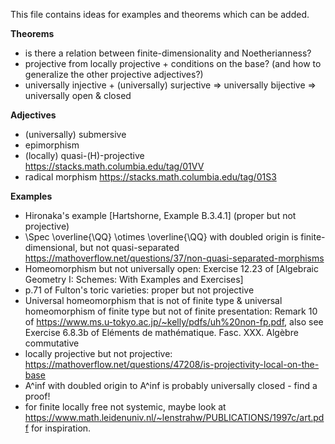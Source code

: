 This file contains ideas for examples and theorems which can be added.

**Theorems**
- is there a relation between finite-dimensionality and Noetherianness?
- projective from locally projective + conditions on the base? (and how to generalize the other projective adjectives?)
- universally injective + (universally) surjective => universally bijective => universally open & closed

**Adjectives**
- (universally) submersive
- epimorphism
- (locally) quasi-(H)-projective https://stacks.math.columbia.edu/tag/01VV
- radical morphism https://stacks.math.columbia.edu/tag/01S3

**Examples**
- Hironaka's example [Hartshorne, Example B.3.4.1] (proper but not projective)
- \Spec \overline{\QQ} \otimes \overline{\QQ} with doubled origin is finite-dimensional, but not quasi-separated https://mathoverflow.net/questions/37/non-quasi-separated-morphisms
- Homeomorphism but not universally open: Exercise 12.23 of [Algebraic Geometry I: Schemes: With Examples and Exercises]
- p.71 of Fulton's toric varieties: proper but not projective
- Universal homeomorphism that is not of finite type & universal homeomorphism of finite type but not of finite presentation: Remark 10 of https://www.ms.u-tokyo.ac.jp/~kelly/pdfs/uh%20non-fp.pdf, also see Exercise 6.8.3b of Eléments de mathématique. Fasc. XXX. Algèbre commutative
- locally projective but not projective: https://mathoverflow.net/questions/47208/is-projectivity-local-on-the-base
- A^inf with doubled origin to A^inf is probably universally closed - find a proof! 
- for finite locally free not systemic, maybe look at https://www.math.leidenuniv.nl/~lenstrahw/PUBLICATIONS/1997c/art.pdf for inspiration. 